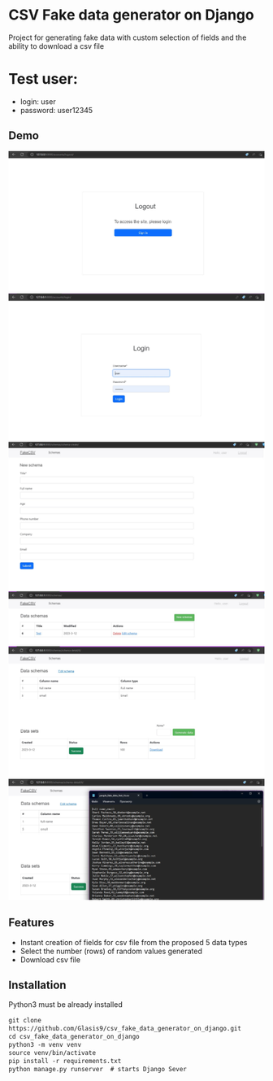 # CSV Fake data generator on Django

Project for generating fake data with custom selection of fields and the ability to download a csv file

# Test user:
* login: user
* password: user12345

## Demo

![Demo1](Demo1.jpg)
![Demo2](Demo2.jpg)
![Demo3](Demo3.jpg)
![Demo4](Demo4.jpg)
![Demo5](Demo5.jpg)
![Demo6](Demo6.jpg)

## Features

* Instant creation of fields for csv file from the proposed 5 data types
* Select the number (rows) of random values generated
* Download csv file

## Installation

Python3 must be already installed

```shell
git clone https://github.com/Glasis9/csv_fake_data_generator_on_django.git
cd csv_fake_data_generator_on_django
python3 -m venv venv
source venv/bin/activate
pip install -r requirements.txt
python manage.py runserver  # starts Django Sever
```
